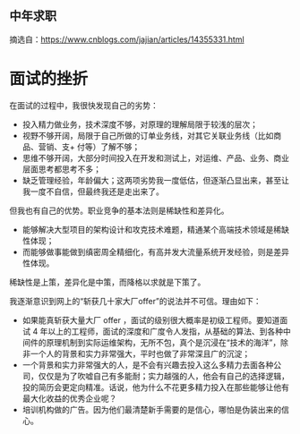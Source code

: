 中年求职
----
摘选自：https://www.cnblogs.com/jajian/articles/14355331.html

# 面试的挫折
在面试的过程中，我很快发现自己的劣势：
+ 投入精力做业务，技术深度不够，对原理的理解局限于较浅的层次；
+ 视野不够开阔，局限于自己所做的订单业务线，对其它关联业务线（比如商品、营销、支+ 付等）了解不够；
+ 思维不够开阔，大部分时间投入在开发和测试上，对运维、产品、业务、商业层面思考都思考不多；
+ 缺乏管理经验，年龄偏大；这两项劣势我一度低估，但逐渐凸显出来，甚至让我一度不自信，但最终我还是走出来了。

但我也有自己的优势。职业竞争的基本法则是稀缺性和差异化。
+ 能够解决大型项目的架构设计和攻克技术难题，精通某个高端技术领域是稀缺性体现；
+ 而能够做事能做到缜密周全精细化，有高并发大流量系统开发经验，则是差异性体现。

稀缺性是上策，差异化是中策，而降格以求就是下策了。

我逐渐意识到网上的“斩获几十家大厂offer”的说法并不可信。理由如下：
+ 如果能真斩获大量大厂 offer ，面试的级别很大概率是初级工程师。要知道面试 4 年以上的工程师，面试的深度和广度令人发指，从基础的算法、到各种中间件的原理机制到实际运维架构，无所不包，真个是沉浸在“技术的海洋”，除非一个人的背景和实力非常强大，平时也做了非常深且广的沉淀；
+ 一个背景和实力非常强大的人，是不会有兴趣去投入这么多精力去面各种公司，仅仅是为了吹嘘自己有多能耐；实力越强的人，他会有自己的选择逻辑，投的简历会更定向精准。话说，他为什么不花更多精力投入在那些能够让他有最大化收益的优秀企业呢？
+ 培训机构做的广告。因为他们最清楚新手需要的是信心，哪怕是伪装出来的信心。


